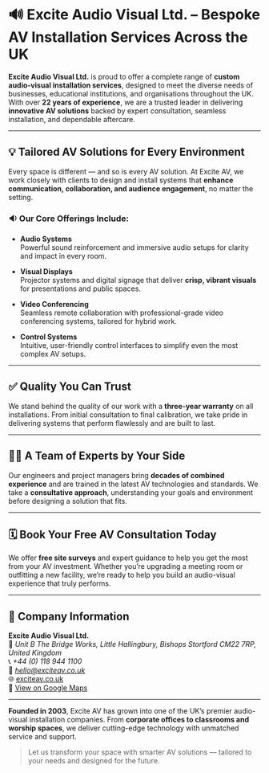 # 🔊 Excite Audio Visual Ltd. – Bespoke AV Installation Services Across the UK

**Excite Audio Visual Ltd.** is proud to offer a complete range of **custom audio-visual installation services**, designed to meet the diverse needs of businesses, educational institutions, and organisations throughout the UK. With over **22 years of experience**, we are a trusted leader in delivering **innovative AV solutions** backed by expert consultation, seamless installation, and dependable aftercare.

---

## 💡 Tailored AV Solutions for Every Environment

Every space is different — and so is every AV solution. At Excite AV, we work closely with clients to design and install systems that **enhance communication, collaboration, and audience engagement**, no matter the setting.

### 🔉 Our Core Offerings Include:

- **Audio Systems**  
  Powerful sound reinforcement and immersive audio setups for clarity and impact in every room.

- **Visual Displays**  
  Projector systems and digital signage that deliver **crisp, vibrant visuals** for presentations and public spaces.

- **Video Conferencing**  
  Seamless remote collaboration with professional-grade video conferencing systems, tailored for hybrid work.

- **Control Systems**  
  Intuitive, user-friendly control interfaces to simplify even the most complex AV setups.

---

## ✅ Quality You Can Trust

We stand behind the quality of our work with a **three-year warranty** on all installations. From initial consultation to final calibration, we take pride in delivering systems that perform flawlessly and are built to last.

---

## 👨‍🔧 A Team of Experts by Your Side

Our engineers and project managers bring **decades of combined experience** and are trained in the latest AV technologies and standards. We take a **consultative approach**, understanding your goals and environment before designing a solution that fits.

---

## 🗓️ Book Your Free AV Consultation Today

We offer **free site surveys** and expert guidance to help you get the most from your AV investment. Whether you’re upgrading a meeting room or outfitting a new facility, we’re ready to help you build an audio-visual experience that truly performs.

---

## 🏢 Company Information

**Excite Audio Visual Ltd.**  
📍 *Unit B The Bridge Works, Little Hallingbury, Bishops Stortford CM22 7RP, United Kingdom*  
📞 *+44 (0) 118 944 1100*  
📧 *hello@exciteav.co.uk*  
🌐 [exciteav.co.uk](https://exciteav.co.uk/)  
📌 [View on Google Maps](https://maps.app.goo.gl/dcAfue33YGEGsANr5)

---

**Founded in 2003**, Excite AV has grown into one of the UK’s premier audio-visual installation companies. From **corporate offices to classrooms and worship spaces**, we deliver cutting-edge technology with unmatched service and support.

> Let us transform your space with smarter AV solutions — tailored to your needs and designed for the future.

